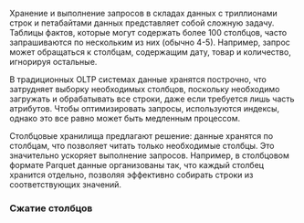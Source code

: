 Хранение и выполнение запросов в складах данных с триллионами строк и петабайтами данных представляет собой сложную задачу. Таблицы фактов, которые могут содержать более 100 столбцов, часто запрашиваются по нескольким из них (обычно 4-5). Например, запрос может обращаться к столбцам, содержащим дату, товар и количество, игнорируя остальные.

В традиционных OLTP системах данные хранятся построчно, что затрудняет выборку необходимых столбцов, поскольку необходимо загружать и обрабатывать все строки, даже если требуется лишь часть атрибутов. Чтобы оптимизировать запросы, используются индексы, однако это все равно может быть медленным процессом.

Столбцовые хранилища предлагают решение: данные хранятся по столбцам, что позволяет читать только необходимые столбцы. Это значительно ускоряет выполнение запросов. Например, в столбцовом формате Parquet данные организованы так, что каждый столбец хранится отдельно, позволяя эффективно собирать строки из соответствующих значений.

### Сжатие столбцов

